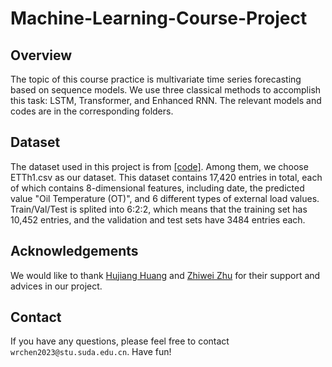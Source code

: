 # Machine-Learning-Course-Project

## Overview
The topic of this course practice is multivariate time series forecasting based on sequence models. We use three classical methods to accomplish this task: LSTM, Transformer, and Enhanced RNN. The relevant models and codes are in the corresponding folders.
## Dataset
The dataset used in this project is from [[code]](https://github.com/zhouhaoyi/Informer2020). Among them, we choose ETTh1.csv as our dataset. This dataset contains 17,420 entries in total, each of which contains 8-dimensional features, including date, the predicted value "Oil Temperature (OT)", and 6 different types of external load values. Train/Val/Test is splited into 6:2:2, which means that the training set has 10,452 entries, and the validation and test sets have 3484 entries each.
## Acknowledgements
We would like to thank [Hujiang Huang](https://github.com/baizangchuan) and [Zhiwei Zhu](https://github.com/llzhuzw) for their support and advices in our project.
## Contact
If you have any questions, please feel free to contact `wrchen2023@stu.suda.edu.cn`. Have fun!
